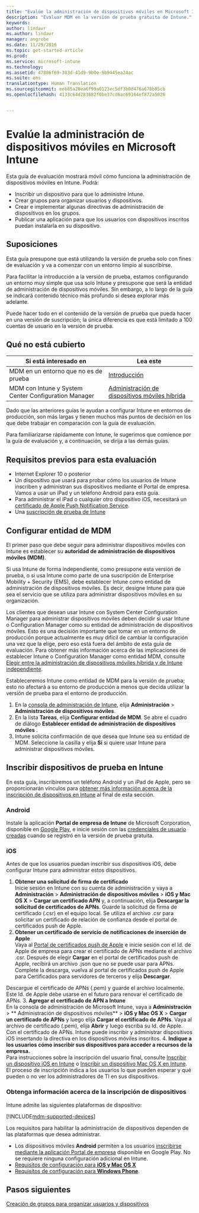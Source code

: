 ```yaml
---
title: "Evalúe la administración de dispositivos móviles en Microsoft Intune | Microsoft Docs"
description: "Evaluar MDM en la versión de prueba gratuita de Intune."
keywords: 
author: lindavr
ms.author: lindavr
manager: angrobe
ms.date: 11/29/2016
ms.topic: get-started-article
ms.prod: 
ms.service: microsoft-intune
ms.technology: 
ms.assetid: 47806f69-303d-41d9-9b0e-9b9445ea24ac
ms.suite: ems
translationtype: Human Translation
ms.sourcegitcommit: eeb85a28ea6f99a0123ec5df3b0d476a678b85cb
ms.openlocfilehash: 4133c64d283682f0be37cd6ac69164ef872a5026


---
```


# <a name="evaluate-mobile-device-management-in-microsoft-intune"></a>Evalúe la administración de dispositivos móviles en Microsoft Intune
Esta guía de evaluación mostrará móvil cómo funciona la administración de dispositivos móviles en Intune. Podrá:
- Inscribir un dispositivo para que lo administre Intune.
- Crear grupos para organizar usuarios y dispositivos.
- Crear e implementar algunas directivas de administración de dispositivos en los grupos.
- Publicar una aplicación para que los usuarios con dispositivos inscritos puedan instalarla en su dispositivo.
<!--- - Monitor the device? View a report of compliant devices?--->
<!--- - Remove the device from management--->

## <a name="assumptions"></a>Suposiciones
Esta guía presupone que está utilizando la versión de prueba solo con fines de evaluación y va a comenzar con un entorno limpio al suscribirse.

Para facilitar la introducción a la versión de prueba, estamos configurando un entorno muy simple que usa solo Intune y presupone que será la entidad de administración de dispositivos móviles. Sin embargo, a lo largo de la guía se indicará contenido técnico más profundo si desea explorar más adelante.

Puede hacer todo en el contenido de la versión de prueba que pueda hacer en una versión de suscripción; la única diferencia es que está limitado a 100 cuentas de usuario en la versión de prueba.

## <a name="whats-not-covered"></a>Qué no está cubierto
|Si está interesado en |Lea este |
|------------------------|----------|
|MDM en un entorno que no es de prueba | [Introducción](https://docs.microsoft.com/en-us/intune/get-started/start-with-a-paid-subscription-to-microsoft-intune) |
|MDM con Intune y System Center Configuration Manager | [Administración de dispositivos móviles híbrida](https://docs.microsoft.com/en-us/sccm/mdm/understand/hybrid-mobile-device-management) |

Dado que las anteriores guías le ayudan a configurar Intune en entornos de producción, son más largas y tienen muchos más puntos de decisión en los que debe trabajar en comparación con la guía de evaluación.

Para familiarizarse rápidamente con Intune, le sugerimos que comience por la guía de evaluación y, a continuación, se dirija a las demás guías.

## <a name="prerequisites-for-this-evaluation"></a>Requisitos previos para esta evaluación
- Internet Explorer 10 o posterior
- Un dispositivo que usará para probar cómo los usuarios de Intune inscriben y administran sus dispositivos mediante el Portal de empresa. Vamos a usar un iPad y un teléfono Android para esta guía.
- Para administrar el iPad o cualquier otro dispositivo iOS, necesitará un [certificado de Apple Push Notification Service](https://docs.microsoft.com/intune/deploy-use/set-up-ios-and-mac-management-with-microsoft-intune).
- Una [suscripción de prueba de Intune](sign-up-for-30-day-trial-microsoft-intune.md)

## <a name="set-your-mdm-authority"></a>Configurar entidad de MDM
El primer paso que debe seguir para administrar dispositivos móviles con Intune es establecer su **autoridad de administración de dispositivos móviles (MDM)**.

Si usa Intune de forma independiente, como presupone esta versión de prueba, o si usa Intune como parte de una suscripción de Enterprise Mobility + Security (EMS), debe establecer Intune como entidad de administración de dispositivos móviles. Es decir, designe Intune para que sea el servicio que se utiliza para administrar dispositivos móviles en su organización.

Los clientes que desean usar Intune con System Center Configuration Manager para administrar dispositivos móviles deben decidir si usar Intune o Configuration Manager como su entidad de administración de dispositivos móviles. Esto es una decisión importante que tomar en un entorno de producción porque actualmente es muy difícil de cambiar la configuración una vez que la elige, pero eso está fuera del ámbito de esta guía de evaluación. Para obtener más información acerca de las implicaciones de establecer Intune o Configuration Manager como entidad MDM, consulte [Elegir entre la administración de dispositivos móviles híbrida y de Intune independiente](https://docs.microsoft.com/en-us/sccm/mdm/understand/choose-between-standalone-intune-and-hybrid-mobile-device-management).

Estableceremos Intune como entidad de MDM para la versión de prueba; esto no afectará a su entorno de producción a menos que decida utilizar la versión de prueba para el entorno de producción.

1. En la [consola de administración de Intune](https://manage.microsoft.com/), elija **Administración** &gt; **Administración de dispositivos móviles**.
2. En la lista **Tareas**, elija **Configurar entidad de MDM**. Se abre el cuadro de diálogo **Establecer entidad de administración de dispositivos móviles** . <!---screen shot--->
3. Intune solicita confirmación de que desea que Intune sea su entidad de MDM. Seleccione la casilla y elija **Sí** si quiere usar Intune para administrar dispositivos móviles.

## <a name="enroll-your-test-devices-into-intune"></a>Inscribir dispositivos de prueba en Intune

En esta guía, inscribiremos un teléfono Android y un iPad de Apple, pero se proporcionarán vínculos para [obtener más información acerca de la inscripción de dispositivos en Intune](#Learn-more-about-device-enrollment) al final de esta sección.
### <a name="android"></a>Android
Instale la aplicación **Portal de empresa de Intune** de Microsoft Corporation, disponible en [Google Play](http://go.microsoft.com/fwlink/p/?LinkId=386612), e inicie sesión con las [credenciales de usuario creadas](sign-up-for-30-day-trial-microsoft-intune.md#add-users) cuando se registró en la versión de prueba gratuita.

### <a name="ios"></a>iOS
Antes de que los usuarios puedan inscribir sus dispositivos iOS, debe configurar Intune para administrar estos dispositivos.

1. **Obtener una solicitud de firma de certificado**<br/>
Inicie sesión en Intune con su cuenta de administración y vaya a **Administración** > **Administración de dispositivos móviles** > **iOS y Mac OS X** > **Cargar un certificado APN** y, a continuación, elija **Descargar la solicitud de certificados de APNs**. Guarde la solicitud de firma de certificado (.csr) en el equipo local. Se utiliza el archivo .csr para solicitar un certificado de relación de confianza desde el portal de certificados push de Apple. <!--- screen shot--->
2.  **Obtener un certificado de servicio de notificaciones de inserción de Apple**<BR/>
Vaya al [Portal de certificados push de Apple](https://idmsa.apple.com/IDMSWebAuth/login?appIdKey=3fbfc9ad8dfedeb78be1d37f6458e72adc3160d1ad5b323a9e5c5eb2f8e7e3e2&rv=2) e inicie sesión con el Id. de Apple de empresa para crear el certificado de APNs mediante el archivo .csr. Después de elegir **Cargar** en el portal de certificados push de Apple, recibirá un archivo .json que no se puede usar para APNs. Complete la descarga, vuelva al portal de certificados push de Apple para Certificados para servidores de terceros y elija **Descargar**.

 Descargue el certificado de APNs (.pem) y guarde el archivo localmente. Este Id. de Apple debe usarse en el futuro para renovar el certificado de APNs.
3.  **Agregar el certificado de APN a Intune**<BR/>
En la consola de administración de Microsoft Intune, vaya a **Administración** > ** Administración de dispositivos móviles** > **iOS y Mac OS X** > **Cargar un certificado de APNs** y luego elija **Cargar el certificado de APNs**. Vaya al archivo de certificado (.pem), elija **Abrir** y luego escriba su Id. de Apple. Con el certificado de APNs. Intune puede inscribir y administrar dispositivos iOS insertando la directiva en los dispositivos móviles inscritos.
4.  **Indique a los usuarios cómo inscribir sus dispositivos para acceder a recursos de la empresa.**<br/>
Para instrucciones sobre la inscripción del usuario final, consulte [Inscribir un dispositivo iOS en Intune](https://docs.microsoft.com/en-us/Intune/enduser/enroll-your-device-in-intune-ios) o [Inscribir un dispositivo Mac OS X en Intune](https://docs.microsoft.com/en-us/Intune/enduser/enroll-your-device-in-intune-mac-os-x). El proceso de inscripción indica a los usuarios lo que pueden esperar y qué pueden o no ver los administradores de TI en sus dispositivos.


### <a name="learn-more-about-device-enrollment"></a>Obtenga información acerca de la inscripción de dispositivos

Intune admite las siguientes plataformas de dispositivo:

[!INCLUDE[mdm-supported-devices](../includes/mdm-supported-devices.md)]

Los requisitos para habilitar la administración de dispositivos dependen de las plataformas que desea administrar.
- Los dispositivos móviles **Android** permiten a los usuarios [inscribirse mediante la aplicación Portal de empresa](/intune/deploy-use/set-up-android-management-with-microsoft-intune) disponible en Google Play. No se requiere ninguna configuración adicional en Intune.
- [Requisitos de configuración para **iOS y Mac OS X**](/intune/deploy-use/set-up-ios-and-mac-management-with-microsoft-intune)
- [Requisitos de configuración para **Windows Phone**](/intune/deploy-use/set-up-windows-phone-management-with-microsoft-intune).

<!--- ## Verify enrollment--->
<!--- START HERE

### iOS and Mac OS X
Install the **Microsoft Intune Company Portal** app from Microsoft Corporation available in the App Store and sign in with Intune user credentials added above. View **Enrolled devices** to add your device.



### Windows Phone 8.1
Users install the **Company Portal** app from Microsoft Corporation, available in the Windows Phone store, and sign in with the Intune user credentials added above.  View **Enrolled devices** to add your device.

## Install the previously deployed app
Open the Company Portal on the mobile device, choose **Apps**, and then install **Microsoft Skype**.--->



## <a name="next-steps"></a>Pasos siguientes
[Creación de grupos para organizar usuarios y dispositivos](get-started-with-a-30-day-trial-of-microsoft-intune-step-3.md)



<!--HONumber=Jan17_HO1-->


